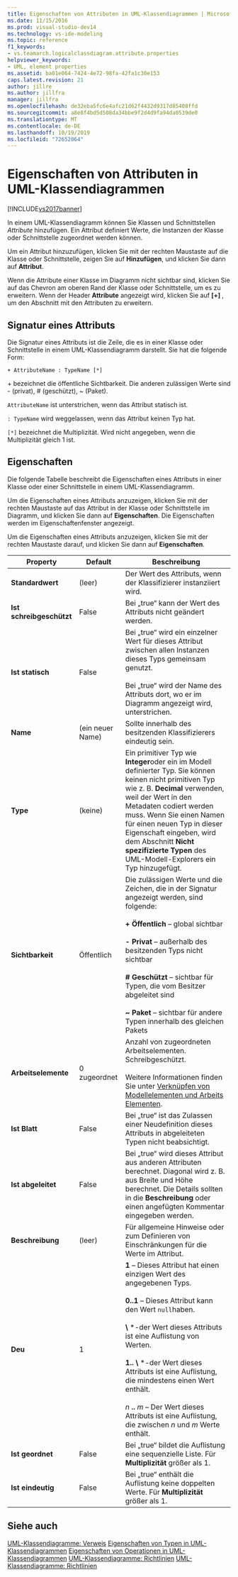 ```yaml
---
title: Eigenschaften von Attributen in UML-Klassendiagrammen | Microsoft-Dokumentation
ms.date: 11/15/2016
ms.prod: visual-studio-dev14
ms.technology: vs-ide-modeling
ms.topic: reference
f1_keywords:
- vs.teamarch.logicalclassdiagram.attribute.properties
helpviewer_keywords:
- UML, element properties
ms.assetid: ba01e064-7424-4e72-98fa-42fa1c30e153
caps.latest.revision: 21
author: jillre
ms.author: jillfra
manager: jillfra
ms.openlocfilehash: de32eba5fc6e4afc21d62f4432d9317d85408ffd
ms.sourcegitcommit: a8e8f4bd5d508da34bbe9f2d4d9fa94da0539de0
ms.translationtype: MT
ms.contentlocale: de-DE
ms.lasthandoff: 10/19/2019
ms.locfileid: "72652064"
---
```

# <a name="properties-of-attributes-on-uml-class-diagrams"></a>Eigenschaften von Attributen in UML-Klassendiagrammen
[!INCLUDE[vs2017banner](../includes/vs2017banner.md)]

In einem UML-Klassendiagramm können Sie Klassen und Schnittstellen *Attribute* hinzufügen. Ein Attribut definiert Werte, die Instanzen der Klasse oder Schnittstelle zugeordnet werden können.

 Um ein Attribut hinzuzufügen, klicken Sie mit der rechten Maustaste auf die Klasse oder Schnittstelle, zeigen Sie auf **Hinzufügen**, und klicken Sie dann auf **Attribut**.

 Wenn die Attribute einer Klasse im Diagramm nicht sichtbar sind, klicken Sie auf das Chevron am oberen Rand der Klasse oder Schnittstelle, um es zu erweitern. Wenn der Header **Attribute** angezeigt wird, klicken Sie auf **[+]** , um den Abschnitt mit den Attributen zu erweitern.

## <a name="signature-of-an-attribute"></a>Signatur eines Attributs
 Die Signatur eines Attributs ist die Zeile, die es in einer Klasse oder Schnittstelle in einem UML-Klassendiagramm darstellt. Sie hat die folgende Form:

```
+ AttributeName : TypeName [*]
```

 \+ bezeichnet die öffentliche Sichtbarkeit. Die anderen zulässigen Werte sind - (privat), # (geschützt), ~ (Paket).

 `AttributeName` ist unterstrichen, wenn das Attribut statisch ist.

 `: TypeName` wird weggelassen, wenn das Attribut keinen Typ hat.

 `[*]` bezeichnet die Multiplizität. Wird nicht angegeben, wenn die Multiplizität gleich 1 ist.

## <a name="properties"></a>Eigenschaften
 Die folgende Tabelle beschreibt die Eigenschaften eines Attributs in einer Klasse oder einer Schnittstelle in einem UML-Klassendiagramm.

 Um die Eigenschaften eines Attributs anzuzeigen, klicken Sie mit der rechten Maustaste auf das Attribut in der Klasse oder Schnittstelle im Diagramm, und klicken Sie dann auf **Eigenschaften**. Die Eigenschaften werden im Eigenschaftenfenster angezeigt.

 Um die Eigenschaften eines Attributs anzuzeigen, klicken Sie mit der rechten Maustaste darauf, und klicken Sie dann auf **Eigenschaften**.

|   **Property**    | **Default**  |                                                                                                                                                                                                         Beschreibung                                                                                                                                                                                                          |
|-------------------|--------------|------------------------------------------------------------------------------------------------------------------------------------------------------------------------------------------------------------------------------------------------------------------------------------------------------------------------------------------------------------------------------------------------------------------------------|
| **Standardwert** |   (leer)    |                                                                                                                                                                               Der Wert des Attributs, wenn der Klassifizierer instanziiert wird.                                                                                                                                                                                |
| **Ist schreibgeschützt**  |    False     |                                                                                                                                                                                    Bei „true“ kann der Wert des Attributs nicht geändert werden.                                                                                                                                                                                    |
|   **Ist statisch**   |    False     |                                                                                                                    Bei „true“ wird ein einzelner Wert für dieses Attribut zwischen allen Instanzen dieses Typs gemeinsam genutzt.<br /><br /> Bei „true“ wird der Name des Attributs dort, wo er im Diagramm angezeigt wird, unterstrichen.                                                                                                                    |
|     **Name**      | (ein neuer Name) |                                                                                                                                                                                        Sollte innerhalb des besitzenden Klassifizierers eindeutig sein.                                                                                                                                                                                        |
|     **Type**      |    (keine)    |                                                Ein primitiver Typ wie **Integer**oder ein im Modell definierter Typ. Sie können keinen nicht primitiven Typ wie z. B. **Decimal** verwenden, weil der Wert in den Metadaten codiert werden muss. Wenn Sie einen Namen für einen neuen Typ in dieser Eigenschaft eingeben, wird dem Abschnitt **Nicht spezifizierte Typen** des UML-Modell-Explorers ein Typ hinzugefügt.                                                 |
|  **Sichtbarkeit**   |    Öffentlich    |                                     Die zulässigen Werte und die Zeichen, die in der Signatur angezeigt werden, sind folgende:<br /><br /> **+ Öffentlich** – global sichtbar<br /><br /> **- Privat** – außerhalb des besitzenden Typs nicht sichtbar<br /><br /> **# Geschützt** – sichtbar für Typen, die vom Besitzer abgeleitet sind<br /><br /> **~ Paket** – sichtbar für andere Typen innerhalb des gleichen Pakets                                      |
|  **Arbeitselemente**   | 0 zugeordnet |                                                                                                                          Anzahl von zugeordneten Arbeitselementen. Schreibgeschützt.<br /><br /> Weitere Informationen finden Sie unter [Verknüpfen von Modellelementen und Arbeits Elementen](../modeling/link-model-elements-and-work-items.md).                                                                                                                           |
|    **Ist Blatt**    |    False     |                                                                                                                                                                    Bei „true“ ist das Zulassen einer Neudefinition dieses Attributs in abgeleiteten Typen nicht beabsichtigt.                                                                                                                                                                     |
|  **Ist abgeleitet**   |    False     |                                                                                                              Bei „true“ wird dieses Attribut aus anderen Attributen berechnet. Diagonal wird z. B. aus Breite und Höhe berechnet. Die Details sollten in die **Beschreibung** oder einen angefügten Kommentar eingegeben werden.                                                                                                              |
|  **Beschreibung**  |   (leer)    |                                                                                                                                                                        Für allgemeine Hinweise oder zum Definieren von Einschränkungen für die Werte im Attribut.                                                                                                                                                                        |
| **Deu**  |      1       | **1** – Dieses Attribut hat einen einzigen Wert des angegebenen Typs.<br /><br /> **0..1** – Dieses Attribut kann den Wert `null`haben.<br /><br /> **\\** \*-der Wert dieses Attributs ist eine Auflistung von Werten.<br /><br /> **1.. \\** \*-der Wert dieses Attributs ist eine Auflistung, die mindestens einen Wert enthält.<br /><br /> *n* **..** *m* – Der Wert dieses Attributs ist eine Auflistung, die zwischen *n* und *m* Werte enthält. |
|  **Ist geordnet**   |    False     |                                                                                                                                                                    Bei „true“ bildet die Auflistung eine sequenzielle Liste. Für **Multiplizität** größer als 1.                                                                                                                                                                     |
|   **Ist eindeutig**   |    False     |                                                                                                                                                                Bei „true“ enthält die Auflistung keine doppelten Werte. Für **Multiplizität** größer als 1.                                                                                                                                                                |

## <a name="see-also"></a>Siehe auch
 [UML-Klassendiagramme: Verweis](../modeling/uml-class-diagrams-reference.md) [Eigenschaften von Typen in UML-Klassendiagrammen](../modeling/properties-of-types-on-uml-class-diagrams.md) [Eigenschaften von Operationen in UML-Klassendiagrammen](../modeling/properties-of-operations-on-uml-class-diagrams.md) [UML-Klassendiagramme: Richtlinien](../modeling/uml-class-diagrams-guidelines.md) [UML-Klassendiagramme: Richtlinien](../modeling/uml-class-diagrams-guidelines.md)
